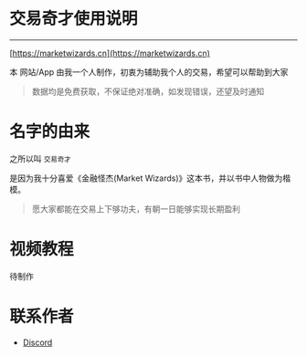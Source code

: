 # 交易奇才使用说明
---
[https://marketwizards.cn](https://marketwizards.cn)

本 网站/App 由我一个人制作，初衷为辅助我个人的交易，希望可以帮助到大家

> 数据均是免费获取，不保证绝对准确，如发现错误，还望及时通知

# 名字的由来
之所以叫 `交易奇才` 

是因为我十分喜爱《金融怪杰(Market Wizards)》这本书，并以书中人物做为楷模。

> 愿大家都能在交易上下够功夫，有朝一日能够实现长期盈利

# 视频教程
待制作

# 联系作者
* [Discord](https://discord.gg/w7A9dE7B4s)